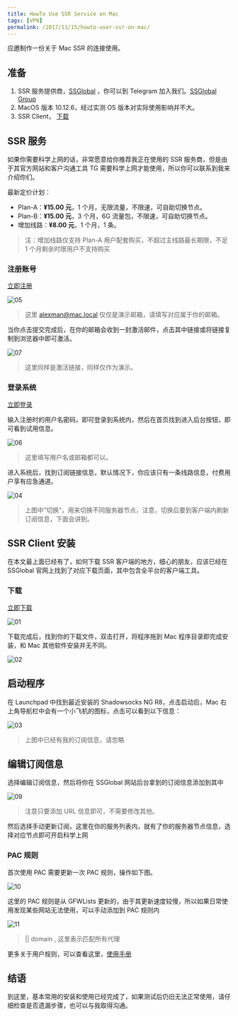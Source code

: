 ```yaml
---
title: HowTo Use SSR Service on Mac
tags: [VPN]
permalink: /2017/11/15/howto-user-ssr-on-mac/
---
```


应邀制作一份关于 Mac SSR 的连接使用。

## 准备

1. SSR 服务提供商，[SSGlobal](http://www.ssglobal.co/wp/) ，你可以到 Telegram 加入我们。[SSGlobal Group](https://t.me/joinchat/ESwgR0Ckp_zXMCuRKqykqA)
2. MacOS 版本 10.12.6，经过实测 OS 版本对实际使用影响并不大。
3. SSR Client， [下载](http://www.ssglobal.co/wp/wp-content/uploads/2017/02/ShadowsocksX-NG-R8.dmg)

## SSR 服务

如果你需要科学上网的话，非常愿意给你推荐我正在使用的 SSR 服务商，但是由于其官方网站和客户沟通工具 TG 需要科学上网才能使用，所以你可以联系到我来介绍你们。

最新定价计划：

* Plan-A：**¥15.00 元**，1 个月，无限流量，不限速，可自助切换节点。
* Plan-B：**¥15.00 元**，3 个月，6G 流量包，不限速，可自助切换节点。
* 增加线路：**¥8.00 元**，1 个月，1 条。

> 注：增加线路仅支持 Plan-A 用户配套购买，不超过主线路最长期限，不足 1 个月剩余时限用户不支持购买

### 注册账号

[立即注册](http://www.ssglobal.co/wp/registration/?action=register)

![05](https://samzong.oss-cn-shenzhen.aliyuncs.com/blog/x6fbl.jpg)

> 这里 alexman@mac.local 仅仅是演示邮箱，请填写对应属于你的邮箱。

当你点击提交完成后，在你的邮箱会收到一封激活邮件，点击其中链接或将链接复制到浏览器中即可激活。

![07](https://samzong.oss-cn-shenzhen.aliyuncs.com/blog/r4oo0.jpg)

> 这里同样是激活链接，同样仅作为演示。

### 登录系统

[立即登录](http://www.ssglobal.co/wp/login-2/?redirect_to=http://www.ssglobal.co/wp/registration/)

输入注册时的用户名密码，即可登录到系统内，然后在首页找到进入后台按钮，即可看到试用信息。

![06](https://samzong.oss-cn-shenzhen.aliyuncs.com/blog/lmcst.jpg)

> 这里填写用户名或邮箱都可以。

进入系统后，找到订阅链接信息，默认情况下，你应该只有一条线路信息，付费用户享有应急通道。

![04](https://samzong.oss-cn-shenzhen.aliyuncs.com/blog/xba0a.jpg)

> 上图中”切换“，用来切换不同服务器节点，注意，切换后要到客户端内刷新订阅信息，下面会讲到。

## SSR Client 安装

在本文最上面已经有了，如何下载 SSR 客户端的地方，细心的朋友，应该已经在 SSGlobal 官网上找到了对应下载页面，其中包含全平台的客户端工具。

### 下载

[立即下载](http://www.ssglobal.co/wp/wp-content/uploads/2017/02/ShadowsocksX-NG-R8.dmg)

![01](https://samzong.oss-cn-shenzhen.aliyuncs.com/blog/bc4jy.jpg)

下载完成后，找到你的下载文件，双击打开，将程序拖到 Mac 程序目录即完成安装，和 Mac 其他软件安装并无不同。

![02](https://samzong.oss-cn-shenzhen.aliyuncs.com/blog/p7wkf.jpg)

## 启动程序

 在 Launchpad 中找到最近安装的 Shadowsocks NG R8，点击启动后，Mac 右上角导航栏中会有一个小飞机的图标，点击可以看到以下信息：

![03](https://samzong.oss-cn-shenzhen.aliyuncs.com/blog/iycjw.jpg)

> 上图中已经有我的订阅信息，请忽略

## 编辑订阅信息

选择编辑订阅信息，然后将你在 SSGlobal 网站后台拿到的订阅信息添加到其中

![09](https://samzong.oss-cn-shenzhen.aliyuncs.com/blog/7bbj6.jpg)

> 注意只要添加 URL 信息即可，不需要修改其他。

然后选择手动更新订阅，这里在你的服务列表内，就有了你的服务器节点信息，选择对应节点即可开启科学上网

### PAC 规则

首次使用 PAC 需要更新一次 PAC 规则，操作如下图。

![10](https://samzong.oss-cn-shenzhen.aliyuncs.com/blog/gzrb5.jpg)

这里的 PAC 规则是从 GFWLists 更新的，由于其更新速度较慢，所以如果日常使用发现某些网站无法使用，可以手动添加到 PAC 规则内

![11](https://samzong.oss-cn-shenzhen.aliyuncs.com/blog/9rhe6.jpg)

> || domain , 这里表示匹配所有代理

更多关于用户规则，可以查看这里，[使用手册](https://adblockplus.org/en/filter-cheatsheet)

## 结语

到这里，基本常用的安装和使用已经完成了，如果测试后仍旧无法正常使用，请仔细检查是否遗漏步骤，也可以与我取得沟通。
